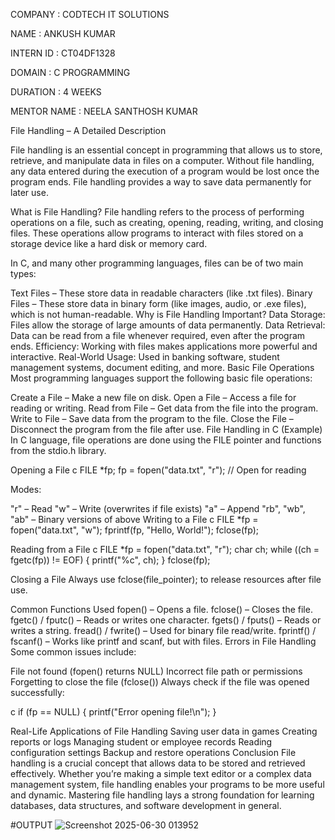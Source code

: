 COMPANY : CODTECH IT SOLUTIONS

NAME : ANKUSH KUMAR

INTERN ID : CT04DF1328

DOMAIN : C PROGRAMMING

DURATION : 4 WEEKS

MENTOR NAME : NEELA SANTHOSH KUMAR

File Handling – A Detailed Description

File handling is an essential concept in programming that allows us to store, retrieve, and manipulate data in files on a computer. Without file handling, any data entered during the execution of a program would be lost once the program ends. File handling provides a way to save data permanently for later use.

What is File Handling?
File handling refers to the process of performing operations on a file, such as creating, opening, reading, writing, and closing files. These operations allow programs to interact with files stored on a storage device like a hard disk or memory card.

In C, and many other programming languages, files can be of two main types:

Text Files – These store data in readable characters (like .txt files).
Binary Files – These store data in binary form (like images, audio, or .exe files), which is not human-readable.
Why is File Handling Important?
Data Storage: Files allow the storage of large amounts of data permanently.
Data Retrieval: Data can be read from a file whenever required, even after the program ends.
Efficiency: Working with files makes applications more powerful and interactive.
Real-World Usage: Used in banking software, student management systems, document editing, and more.
Basic File Operations
Most programming languages support the following basic file operations:

Create a File – Make a new file on disk.
Open a File – Access a file for reading or writing.
Read from File – Get data from the file into the program.
Write to File – Save data from the program to the file.
Close the File – Disconnect the program from the file after use.
File Handling in C (Example)
In C language, file operations are done using the FILE pointer and functions from the stdio.h library.

Opening a File
c FILE *fp; fp = fopen("data.txt", "r"); // Open for reading

Modes:

"r" – Read
"w" – Write (overwrites if file exists)
"a" – Append
"rb", "wb", "ab" – Binary versions of above
Writing to a File
c FILE *fp = fopen("data.txt", "w"); fprintf(fp, "Hello, World!"); fclose(fp);

Reading from a File
c FILE *fp = fopen("data.txt", "r"); char ch; while ((ch = fgetc(fp)) != EOF) { printf("%c", ch); } fclose(fp);

Closing a File
Always use fclose(file_pointer); to release resources after file use.

Common Functions Used
fopen() – Opens a file.
fclose() – Closes the file.
fgetc() / fputc() – Reads or writes one character.
fgets() / fputs() – Reads or writes a string.
fread() / fwrite() – Used for binary file read/write.
fprintf() / fscanf() – Works like printf and scanf, but with files.
Errors in File Handling
Some common issues include:

File not found (fopen() returns NULL)
Incorrect file path or permissions
Forgetting to close the file (fclose())
Always check if the file was opened successfully:

c if (fp == NULL) { printf("Error opening file!\n"); }

Real-Life Applications of File Handling
Saving user data in games
Creating reports or logs
Managing student or employee records
Reading configuration settings
Backup and restore operations
Conclusion
File handling is a crucial concept that allows data to be stored and retrieved effectively. Whether you’re making a simple text editor or a complex data management system, file handling enables your programs to be more useful and dynamic. Mastering file handling lays a strong foundation for learning databases, data structures, and software development in general.

#OUTPUT
![Screenshot 2025-06-30 013952](https://github.com/user-attachments/assets/e2f5d5e1-c3ef-4695-9e55-55a811929ada)
